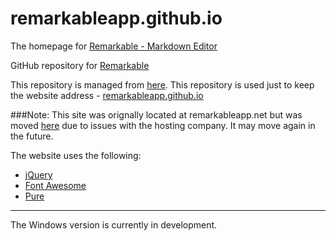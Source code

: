 # remarkableapp.github.io
The homepage for [Remarkable - Markdown Editor ](http://remarkableapp.github.io)

GitHub repository for [Remarkable](https://github.com/jamiemcg/Remarkable/)


This repository is managed from [here](https://github.com/jamiemcg/remarkableapp.github.io). This repository is used just to keep the website address - [remarkableapp.github.io](https://remarkableapp.github.io)

###Note:
This site was orignally located at remarkableapp.net but was moved [here](http://remarkableapp.github.io)
due to issues with the hosting company. It may move again in the future.

The website uses the following:
- [jQuery](https://jquery.com/)
- [Font Awesome](http://fortawesome.github.io/Font-Awesome/)
- [Pure](http://purecss.io/)

----

The Windows version is currently in development.
